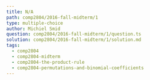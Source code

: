 ```yaml
---
title: N/A
path: comp2804/2016-fall-midterm/1
type: multiple-choice
author: Michiel Smid
question: comp2804/2016-fall-midterm/1/question.ts
solution: comp2804/2016-fall-midterm/1/solution.md
tags:
  - comp2804
  - comp2804-midterm
  - comp2804-the-product-rule
  - comp2804-permutations-and-binomial-coefficients
---
```

